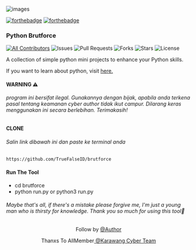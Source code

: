 ![images](https://user-images.githubusercontent.com/99103722/194051502-95d438d7-bff5-4b30-8ee6-66da1638acfa.jpeg)

<!-- ALL-CONTRIBUTORS-BADGE:START - Do not remove or modify this section -->
[![forthebadge](https://forthebadge.com/images/badges/built-by-developers.svg)](https://github.com/TrueFalseID)
[![forthebadge](https://forthebadge.com/images/badges/made-with-python.svg)](https://www.python.org)

### Python Brutforce

[![All Contributors](https://img.shields.io/github/contributors/TrueFalseID/brutforce)](#contributors-)
![Issues](https://img.shields.io/github/issues/TrueFalseID/brutforce)
![Pull Requests](https://img.shields.io/github/issues-pr/TrueFalseID/brutforce?)
![Forks](https://img.shields.io/github/forks/TrueFalseID/brutforce)
![Stars](https://img.shields.io/github/stars/TrueFalseID/brutforce)
![License](https://img.shields.io/github/license/TrueFalseID/brutforce)

A collection of simple python mini projects to enhance your Python skills.

If you want to learn about python, visit [here.](https://github.com/Python-World/Py-Resources)

#### WARNING ⚠
###### program ini bersifat ilegal. Gunakannya dengan bijak, apabila anda terkena pasal tentang keamanan cyber author tidak ikut campur. Dilarang keras menggunakan ini secara berlebihan. Terimakasih!

#### CLONE
###### Salin link dibawah ini dan paste ke terminal anda
```
https://github.com/TrueFalseID/brutforce
```
#### Run The Tool
- cd brutforce
- python run.py or python3 run.py

###### Maybe that's all, if there's a mistake please forgive me, I'm just a young man who is thirsty for knowledge. Thank you so much for using this tool🙏

<p align="center"> Follow by
<a href="https://www.facebook.com/may.quen.7547">@Author</a>
<p align="center">Thanxs To AllMember<a href="https://www.facebook.com/1454241774848282"> @Karawang Cyber Team</a></p>
